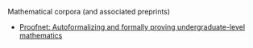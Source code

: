 Mathematical corpora (and associated preprints)

* [Proofnet: Autoformalizing and formally proving undergraduate-level mathematics](https://arxiv.org/pdf/2302.12433)
